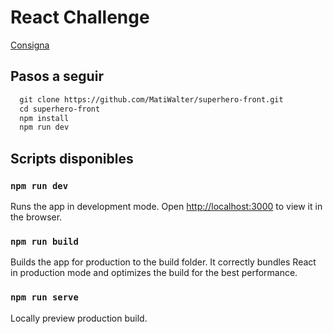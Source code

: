 # React Challenge

[Consigna](https://drive.google.com/file/d/1kNbni3fBBYiAErWYIQNmlggJTNHmLgPL/view)

## Pasos a seguir

```txt
  git clone https://github.com/MatiWalter/superhero-front.git
  cd superhero-front
  npm install
  npm run dev
```

## Scripts disponibles

### `npm run dev`

Runs the app in development mode.
Open <http://localhost:3000> to view it in the browser.

### `npm run build`

Builds the app for production to the build folder.
It correctly bundles React in production mode and optimizes the build for the best performance.

### `npm run serve`

Locally preview production build.
